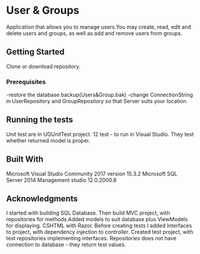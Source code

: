 # User & Groups

Application that allows you to manage users.You may create, read, edit and delete users and groups, as well as add and remove users from groups. 

## Getting Started

Clone or download repository. 

### Prerequisites

-restore the database backup(Users&Group.bak)
-change ConnectionString in UserRepository and GroupRepository so that Server suits your location.

## Running the tests

Unit test are in UGUnitTest project. 12 test - to run in Visual Studio.
They test whether returned model is proper.

## Built With
Microsoft Visual Studio Community 2017 version 15.3.2
Microsoft SQL Server 2014 Management studio 12.0.2000.8

## Acknowledgments

I started with building SQL Database.
Then build MVC project, with repositories for methods.Added models to suit database plus ViewModels for displaying. CSHTML with Razor. 
Before creating tests I added Interfaces to project, with dependency injection to controller. 
Created test project, with test repositories implementing interfaces.
Repositories does not have connection to database - they return test values.